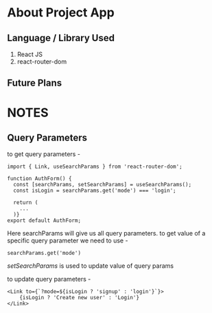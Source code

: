 # About Project App

## Language / Library Used

1. React JS
2. react-router-dom

## Future Plans

# NOTES

## Query Parameters

to get query parameters -

```
import { Link, useSearchParams } from 'react-router-dom';

function AuthForm() {
  const [searchParams, setSearchParams] = useSearchParams();
  const isLogin = searchParams.get('mode') === 'login';

  return (
    ...
  )}
export default AuthForm;

```

Here searchParams will give us all query parameters. to get value of a specific query parameter we need to use -

```
searchParams.get('mode')
```

_setSearchParams_ is used to update value of query params

to update query parameters -

```
<Link to={`?mode=${isLogin ? 'signup' : 'login'}`}>
    {isLogin ? 'Create new user' : 'Login'}
</Link>
```
